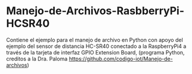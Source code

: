 # Manejo-de-Archivos-RasbberryPi-HCSR40
Contiene el ejemplo para el manejo de archivo en Python con apoyo del ejemplo del sensor de distancia HC-SR40 conectado a la RaspberryPi4 
a través de la tarjeta de interfaz GPIO Extension Board, (programa Python, creditos a la Dra. Paloma https://github.com/codigo-iot/Manejo-de-archivos)
